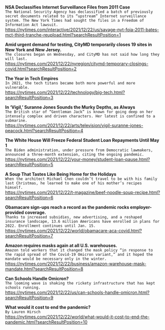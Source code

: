 **NSA Declassifies Internet Surveillance Files from 2011 Case**\
`The National Security Agency has declassified a batch of previously secret documents related to its “upstream” Internet surveillance system. The New York Times had sought the files in a Freedom of Information Act lawsuit.`\
https://nytimes.com/interactive/2021/12/22/us/savage-nyt-foia-2011-bates-mct-third-tranche-reupload.html?searchResultPosition=1

**Amid urgent demand for testing, CityMD temporarily closes 19 sites in New York and New Jersey.**\
`The closures began on Wednesday, and CityMD has not said how long they will last.`\
https://nytimes.com/2021/12/22/nyregion/citymd-temporary-closings-covid.html?searchResultPosition=2

**The Year in Tech Empires**\
`In 2021, the tech titans became both more powerful and more vulnerable.`\
https://nytimes.com/2021/12/22/technology/big-tech.html?searchResultPosition=3

**In ‘Vigil,’ Suranne Jones Sounds the Murky Depths, as Always**\
`The British star of “Gentleman Jack” is known for going deep on her intensely complex and driven characters. Her latest is confined to a submarine.`\
https://nytimes.com/2021/12/22/arts/television/vigil-suranne-jones-peacock.html?searchResultPosition=4

**The White House Will Freeze Federal Student Loan Repayments Until May 1**\
`The Biden administration, under pressure from Democratic lawmakers, announced a three-month extension, citing the ongoing pandemic.`\
https://nytimes.com/2021/12/22/your-money/student-loan-pause.html?searchResultPosition=5

**A Soup That Tastes Like Being Home for the Holidays**\
`When the architect Michael Chen couldn’t travel to be with his family last Christmas, he learned to make one of his mother’s recipes himself.`\
https://nytimes.com/2021/12/22/t-magazine/beef-noodle-soup-recipe.html?searchResultPosition=6

**Obamacare sign-ups reach a record as the pandemic rocks employer-provided coverage.**\
`Thanks to increased subsidies, new advertising, and a reshaped insurance landscape, 13.6 million Americans have enrolled in plans for 2022. Enrollment continues until Jan. 15.`\
https://nytimes.com/2021/12/22/world/obamacare-aca-covid.html?searchResultPosition=7

**Amazon requires masks again at all U.S. warehouses.**\
`Amazon told workers that it changed the mask policy “in response to the rapid spread of the Covid-19 Omicron variant,” and it hoped the mandate would be necessary only in the winter.`\
https://nytimes.com/2021/12/22/business/amazon-warehouse-mask-mandate.html?searchResultPosition=8

**Can Schools Handle Omicron?**\
`The looming wave is shaking the rickety infrastructure that has kept schools running.`\
https://nytimes.com/2021/12/22/us/can-schools-handle-omicron.html?searchResultPosition=9

**What would it cost to end the pandemic?**\
`By Lauren Hirsch`\
https://nytimes.com/2021/12/22/world/what-would-it-cost-to-end-the-pandemic.html?searchResultPosition=10

